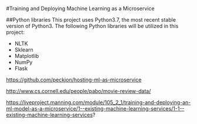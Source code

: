 
#Training and Deploying Machine Learning as a Microservice


##Python libraries
This project uses Python3.7, the most recent stable version of Python3. The following Python libraries will be utilized in this project:
- NLTK
- Sklearn
- Matplotlib
- NumPy
- Flask

https://github.com/peckjon/hosting-ml-as-microservice

http://www.cs.cornell.edu/people/pabo/movie-review-data/

https://liveproject.manning.com/module/105_2_1/training-and-deploying-an-ml-model-as-a-microservice/1--existing-machine-learning-services/1-1--existing-machine-learning-services?
